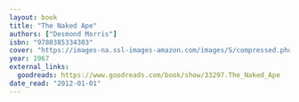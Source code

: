```yaml
---
layout: book
title: "The Naked Ape"
authors: ["Desmond Morris"]
isbn: "9780385334303"
cover: "https://images-na.ssl-images-amazon.com/images/S/compressed.photo.goodreads.com/books/1487671738i/33297.jpg"
year: 1967
external_links:
  goodreads: https://www.goodreads.com/book/show/33297.The_Naked_Ape
date_read: "2012-01-01"
---
```

